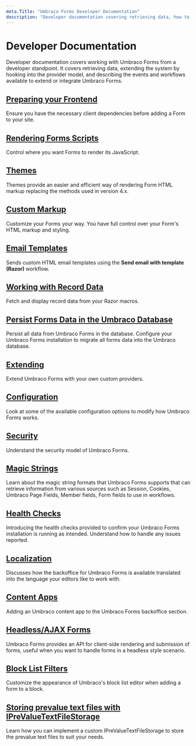 ```yaml
---
meta.Title: "Umbraco Forms Developer Documentation"
description: "Developer documentation covering retrieving data, how to extend the system by hooking into the provider model, and describes the available events and workflows you can use to extend or integrate Umbraco Forms."
---
```


# Developer Documentation

Developer documentation covers working with Umbraco Forms from a developer standpoint. It covers retrieving data, extending the system by hooking into the provider model, and describing the events and workflows available to extend or integrate Umbraco Forms.

## [Preparing your Frontend](prepping-frontend.md)

Ensure you have the necessary client dependencies before adding a Form to your site.

## [Rendering Forms Scripts](rendering-scripts.md)

Control where you want Forms to render its JavaScript.

## [Themes](themes.md)

Themes provide an easier and efficient way of rendering Form HTML markup replacing the methods used in version 4.x.

## [Custom Markup](custom-markup.md)

Customize your Forms your way. You have full control over your Form's HTML markup and styling.

## [Email Templates](email-templates.md)

Sends custom HTML email templates using the **Send email with template (Razor)** workflow.

## [Working with Record Data](working-with-data.md)

Fetch and display record data from your Razor macros.

## [Persist Forms Data in the Umbraco Database](forms-in-the-database.md)

Persist all data from Umbraco Forms in the database. Configure your Umbraco Forms installation to migrate all forms data into the Umbraco database.

## [Extending](extending/README.md)

Extend Umbraco Forms with your own custom providers.

## [Configuration](configuration/README.md)

Look at some of the available configuration options to modify how Umbraco Forms works.

## [Security](security.md)

Understand the security model of Umbraco Forms.

## [Magic Strings](magic-strings.md)

Learn about the magic string formats that Umbraco Forms supports that can retrieve information from various sources such as Session, Cookies, Umbraco Page Fields, Member fields, Form fields to use in workflows.

## [Health Checks](healthchecks/README.md)

Introducing the health checks provided to confirm your Umbraco Forms installation is running as intended. Understand how to handle any issues reported.

## [Localization](localization.md)

Discusses how the backoffice for Umbraco Forms is available translated into the language your editors like to work with.

## [Content Apps](contentapps.md)

Adding an Umbraco content app to the Umbraco Forms backoffice section.

## [Headless/AJAX Forms](ajaxforms.md)

Umbraco Forms provides an API for client-side rendering and submission of forms, useful when you want to handle forms in a headless style scenario.

## [Block List Filters](blocklistfilters.md)

Customize the appearance of Umbraco's block list editor when adding a form to a block.

## [Storing prevalue text files with IPreValueTextFileStorage](iprevaluetextfilestorage.md)

Learn how you can implement a custom IPreValueTextFileStorage to store the prevalue text files to suit your needs.
